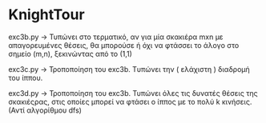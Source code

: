# KnightTour

exc3b.py -> Τυπώνει στο τερματικό, αν για μία σκακιέρα mxn με απαγορευμένες θέσεις, θα μπορούσε ή όχι να φτάσσει το άλογο στο σημείο (m,n), ξεκινώντας από το (1,1) 

exc3c.py -> Τροποποίηση του exc3b. Tυπώνει την ( ελάχιστη ) διαδρομή του ίππου.

exc3d.py -> Τροποποίηση του exc3b. Τυπώνει όλες τις δυνατές θέσεις της σκακιέςρας, στις οποίες μπορεί να φτάσει ο ίππος με το πολύ k κινήσεις. (Αντί αλγορίθμου dfs)
